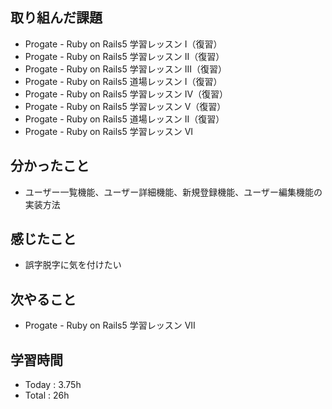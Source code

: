 ## 取り組んだ課題
- Progate - Ruby on Rails5 学習レッスン I（復習）
- Progate - Ruby on Rails5 学習レッスン II（復習）
- Progate - Ruby on Rails5 学習レッスン III（復習）
- Progate - Ruby on Rails5 道場レッスン I（復習）
- Progate - Ruby on Rails5 学習レッスン IV（復習）
- Progate - Ruby on Rails5 学習レッスン V（復習）
- Progate - Ruby on Rails5 道場レッスン II（復習）
- Progate - Ruby on Rails5 学習レッスン VI
## 分かったこと
- ユーザー一覧機能、ユーザー詳細機能、新規登録機能、ユーザー編集機能の実装方法
## 感じたこと
- 誤字脱字に気を付けたい
## 次やること
- Progate - Ruby on Rails5 学習レッスン VII
## 学習時間
- Today : 3.75h
- Total : 26h